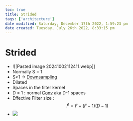 ```yaml
---
toc: true
title: Strided
tags: ['architecture']
date modified: Saturday, December 17th 2022, 1:59:23 pm
date created: Tuesday, July 26th 2022, 8:33:15 pm
---
```


# Strided
- ![[Pasted image 20241002112411.webp]]
- Normally S = 1
- S>1 -> [Downsampling](Downsampling.md)
- Dilated
- Spaces in the filter kernel
- D = 1 : normal [Conv](Conv.md) aka D-1 spaces
- Effective Filter size : $$\hat F = F + (F-1)(D-1)$$
- ![](../images/036AB58B-7EF0-4F12-AE56-7BFA00DA1967.png)



